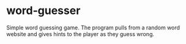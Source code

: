# word-guesser
Simple word guessing game. The program pulls from a random word website and gives hints to the player as they guess wrong.

